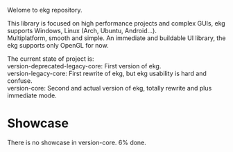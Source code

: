 Welome to ekg repository.

This library is focused on high performance projects and complex GUIs, ekg supports Windows, Linux (Arch, Ubuntu, Android...).  
Multiplatform, smooth and simple. An immediate and buildable UI library, the ekg supports only OpenGL for now.

The current state of project is:  
version-deprecated-legacy-core: First version of ekg.  
version-legacy-core: First rewrite of ekg, but ekg usability is hard and confuse.  
version-core: Second and actual version of ekg, totally rewrite and plus immediate mode.

# Showcase

There is no showcase in version-core.
6% done.
